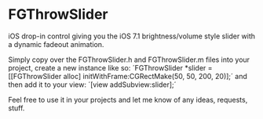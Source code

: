 FGThrowSlider
=============

iOS drop-in control giving you the iOS 7.1 brightness/volume style slider with a dynamic fadeout animation. 

Simply copy over the FGThrowSlider.h and FGThrowSlider.m files into your project, create a new instance like so:
  ´FGThrowSlider *slider = [[FGThrowSlider alloc] initWithFrame:CGRectMake(50, 50, 200, 20)];´
and then add it to your view:
  ´[view addSubview:slider];´
  
Feel free to use it in your projects and let me know of any ideas, requests, stuff.
